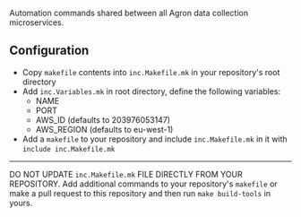 Automation commands shared between all Agron data collection microservices.

## Configuration
- Copy `makefile` contents into `inc.Makefile.mk` in your repository's root directory
- Add `inc.Variables.mk` in root directory, define the following variables:
  - NAME
  - PORT
  - AWS_ID (defaults to 203976053147)
  - AWS_REGION (defaults to eu-west-1)
- Add a `makefile` to your repository and include `inc.Makefile.mk` in it with `include inc.Makefile.mk`

***
DO NOT UPDATE `inc.Makefile.mk` FILE DIRECTLY FROM YOUR REPOSITORY. Add additional commands to your repository's `makefile` or make a pull request to this repository and then run `make build-tools` in yours.

